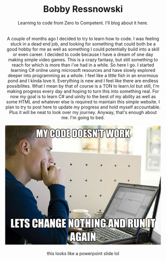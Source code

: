 <html>
<head>

<header class="masthead" style="(wallpaper-mania.com_High_resolution_wallpaper_background_ID_77700372477.jpg)">
  
  <header class="masthead">
    <div class="overlay"></div>
    <div class="container">
      <div class="row">
        <div class="col-lg-8 col-md-10 mx-auto">
          <div class="page-heading">
            <h1>Bobby Ressnowski</h1>
</div>

<body>              
Learning to code from Zero to Competent. I'll blog about it here. 
<br/>
<br/>
<br/>
A couple of months ago I decided to try to learn how to code. I was feeling stuck in a dead end job, and looking for something that could both be a good hobby for me as well as something I could potentially build into a skill or even career. I decided to code because I have a dream of one day making simple video games. This is a crazy fantasy, but still something to reach for which is more than i've had in a while. So here I go. I started learning C# online using microsoft resources and have slowly explored deeper into programming as a whole. I feel like a little fish in an enormous pond and I kinda love it. Everything is new and I feel like there are endless possibilites. What I mean by that of course is a TON to learn.lol but still, I'm making progress every day and hoping to turn this into something real. For now my goal is to learn C# and uinity to the best of my ability as well as some HTML and whatever else is required to maintain this simple website. I plan to try to post here to update my progress and hold myself accountable. Plus it will be neat to look over my journey. Anyway, that's enough about me. I'm going to bed.
<br/>
<br/>
<img src="codememe1.jpg">
<br/>
<br/>
this looks like a powerpoint slide lol
</body>

<style> body{ background-image:url(wallpaper-mania.com_High_resolution_wallpaper_background_ID_77700372477.jpg)} </style>
</head>
</html>
